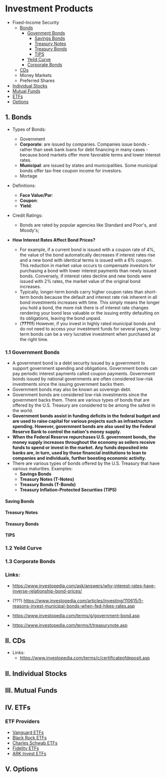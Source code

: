 # Investment Products
- Fixed-Income Security
  - [Bonds](#1-bonds)
    - [Govenment Bonds](#11-govenment-bonds)
      - [Savings Bonds](#111-govenment-bonds)
      - [Treasury Notes](#112-govenment-bonds)
      - [Treasury Bonds](#113-govenment-bonds)
      - [TIPS](#114-govenment-bonds)
    - [Yeild Curve](#12-yeild-curve)  
    - [Corporate Bonds](#13-corporate-bonds)
  - [CDs](#2-cds)
  - Money Markets
  - Preferred Shares
- [Individual Stocks](#i-individual-stocks)
- [Mutual Funds](#iii-mutual-funds)
- [ETFs](#iv-etfs)
- [Options](#v-Options)

## 1. Bonds
- Types of Bonds:
  - Government
  - **Corporate**: are issued by companies. Companies issue bonds - rather than seek bank loans for debt financing in many cases - because bond markets offer more favorable terms and lower interest rates.
  - **Municipal**: are issued by states and municipalities. Some municipal bonds offer tax-free coupon income for investors.
  - Mortage
- Definitions:
  - **Face Value/Par**:
  - **Coupon**:
  - **Yield**:
 
- Credit Ratings:
  - Bonds are rated by popular agencies like Standard and Poor's, and Moody's;
- **How Interest Rates Affect Bond Prices?**
  - For example, if a current bond is issued with a coupon rate of 4%, the value of the bond automatically decreases if interest rates rise and a new bond with identical terms is issued with a 6% coupon. This reduction in market value occurs to compensate investors for purchasing a bond with lower interest payments than newly issued bonds. Conversely, if interest rates decline and new bonds were issued with 2% rates, the market value of the original bond increases.
  - Typically, longer-term bonds carry higher coupon rates than short-term bonds because the default and interest rate risk inherent in all bond investments increases with time. This simply means the longer you hold a bond, the more risk there is of interest rate changes rendering your bond less valuable or the issuing entity defaulting on its obligations, leaving the bond unpaid.
  - (**???!!!**) However, if you invest in highly rated municipal bonds and do not need to access your investment funds for several years, long-term bonds can be a very lucrative investment when purchased at the right time.

### 1.1 Government Bonds
- A government bond is a debt security issued by a government to support government spending and obligations. Government bonds can pay periodic interest payments called coupon payments. Government bonds issued by national governments are often considered low-risk investments since the issuing government backs them.
- Government bonds may also be known as sovereign debt.
- Government bonds are considered low-risk investments since the government backs them. There are various types of bonds that are offered by the U.S. Treasury are considered to be among the safest in the world.
- **Government bonds assist in funding deficits in the federal budget and are used to raise capital for various projects such as infrastructure spending. However, government bonds are also used by the Federal Reserve Bank to control the nation's money supply.**
- **When the Federal Reserve repurchases U.S. government bonds, the money supply increases throughout the economy as sellers receive funds to spend or invest in the market. Any funds deposited into banks are, in turn, used by those financial institutions to loan to companies and individuals, further boosting economic activity.**
- There are various types of bonds offered by the U.S. Treasury that have various maturities. Examples:
  - **Savings Bonds**
  - **Treasury Notes (T-Notes)**
  - **Treasury Bonds (T-Bonds)**
  - **Treasury Inflation-Protected Securities (TIPS)**

#### Saving Bonds

#### Treasury Notes

#### Treasury Bonds

#### TIPS


### 1.2 Yeild Curve

### 1.3 Corporate Bonds

### Links:
- https://www.investopedia.com/ask/answers/why-interest-rates-have-inverse-relationship-bond-prices/
- (???) https://www.investopedia.com/articles/investing/110615/5-reasons-invest-municipal-bonds-when-fed-hikes-rates.asp

- https://www.investopedia.com/terms/g/government-bond.asp
- https://www.investopedia.com/terms/t/treasurynote.asp



## II. CDs
- Links:
  - https://www.investopedia.com/terms/c/certificateofdeposit.asp



## II. Individual Stocks



## III. Mutual Funds



## IV. ETFs

### ETF Providers
- [Vanguard ETFs](https://investor.vanguard.com/etf)
- [Black Rock ETFs](https://www.blackrock.com/us/financial-professionals/products/investment-funds)
- [Charles Schwab ETFs](https://www.schwab.com/etfs)
- [Fidelity ETFs](https://www.fidelity.com/etfs/different-types-of-etfs)
- [ARK Invest ETFs](https://ark-funds.com/active-etfs)

## V. Options
